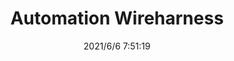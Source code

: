 ﻿---
layout: post 
title: Automation Wireharness
tags: HNS AVSS
categories: wire-harness
overview: 
series: 
part_number: 0561-1
thumb_img: 
image: static/202106/561-20210606.jpg
date: 2021/6/6 7:51:19
---



